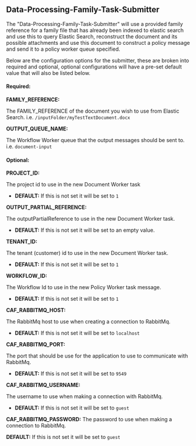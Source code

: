 ## Data-Processing-Family-Task-Submitter

The "Data-Processing-Family-Task-Submitter" will use a provided family reference for a family file that has already been indexed to elastic search and use this to query Elastic Search, reconstruct the document and its possible attachments and use this document to construct a policy message and send it to a policy worker queue specified.


Below are the configuration options for the submitter, these are broken into required and optional, optional configurations will have a pre-set default value that will also be listed below.

#### Required:
**FAMILY_REFERENCE:**

The FAMILY_REFERENCE of the document you wish to use from Elastic Search.
i.e. `/inputFolder/myTestTextDocument.docx`

**OUTPUT_QUEUE_NAME:**

The Workflow Worker queue that the output messages should be sent to.
i.e. `document-input`

#### Optional:
**PROJECT_ID:**

The project id to use in the new Document Worker task

- **DEFAULT:** If this is not set it will be set to `1`

**OUTPUT_PARTIAL_REFERENCE:**

The outputPartialReference to use in the new Document Worker task.

- **DEFAULT:** If this is not set it will be set to an empty value.

**TENANT_ID:**

The tenant (customer) id to use in the new Document Worker task.

- **DEFAULT:** If this is not set it will be set to `1`

**WORKFLOW_ID:**

The Workflow Id to use in the new Policy Worker task message.

- **DEFAULT:** If this is not set it will be set to `1`

**CAF_RABBITMQ_HOST:**

The RabbitMq host to use when creating a connection to RabbitMq.

- **DEFAULT:** If this is not set it will be set to `localhost`

**CAF_RABBITMQ_PORT:**

The port that should be use for the application to use to communicate with RabbitMq.

- **DEFAULT:** If this is not set it will be set to `9549`

**CAF_RABBITMQ_USERNAME:**

The username to use when making a connection with RabbitMq.

- **DEFAULT:** If this is not set it will be set to `guest`

**CAF_RABBITMQ_PASSWORD:**
The password to use when making a connection to RabbitMq.

**DEFAULT:** If this is not set it will be set to `guest`





